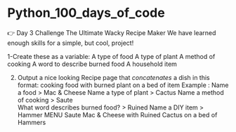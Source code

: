 # Python_100_days_of_code

👉 Day 3 Challenge
The Ultimate Wacky Recipe Maker
We have learned enough skills for a simple, but cool, project!


1-Create these as a variable:
A type of food
A type of plant
A method of cooking
A word to describe burned food
A household item

2. Output a nice looking Recipe page that *concatenates* a dish in this format:
cooking food with burned plant on a bed of item
Example :
Name a food > Mac & Cheese
Name a type of plant > Cactus
Name a method of cooking > Saute        
What word describes burned food? > Ruined
Name a DIY item > Hammer
MENU
Saute Mac & Cheese with Ruined Cactus on a bed of Hammers
